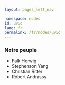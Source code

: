 ```yaml
---
layout: pages_left_nav

namespace: nodes
id: uvic
lang: fr
permalink: /fr/nodes/uvic
---
```


<!-- Content start -->

### Notre peuple

  - Falk Herwig
  - Stephenson Yang
  - Christian Ritter
  - Robert Andrassy

<!-- Content end -->
